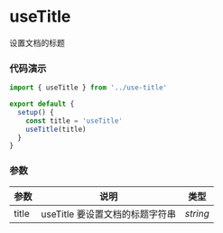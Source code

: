 # useTitle

设置文档的标题

### 代码演示

```javascript
import { useTitle } from '../use-title'

export default {
  setup() {
    const title = 'useTitle'
    useTitle(title)
  }
}
```

### 参数

| 参数  | 说明                            | 类型     |
| ----- | ------------------------------- | -------- |
| title | useTitle 要设置文档的标题字符串 | _string_ |
